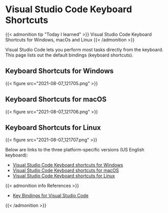 # Visual Studio Code Keyboard Shortcuts


{{< admonition tip "Today I learned" >}}
Visual Studio Code Keyboard Shortcuts for Windows, macOs and Linux
{{< /admonition >}}

<!--more-->

Visual Studio Code lets you perform most tasks directly from the keyboard. This page lists out the default bindings (keyboard shortcuts).
## Keyboard Shortcuts for Windows

{{< figure src="2021-08-07_121705.png" >}}

## Keyboard Shortcuts for macOS

{{< figure src="2021-08-07_121706.png" >}}

## Keyboard Shortcuts for Linux

{{< figure src="2021-08-07_121707.png" >}}

Below are links to the three platform-specific versions (US English keyboard):

- [Visual Studio Code Keyboard shortcuts for Windows](https://code.visualstudio.com/shortcuts/keyboard-shortcuts-windows.pdf)
- [Visual Studio Code Keyboard shortcuts for macOS](https://code.visualstudio.com/shortcuts/keyboard-shortcuts-macos.pdf)
- [Visual Studio Code Keyboard shortcuts for Linux](https://code.visualstudio.com/shortcuts/keyboard-shortcuts-linux.pdf)

{{< admonition info References >}}

<!---
:(far fa-bookmark fa-fw): Bookmark this page for easy future reference!
--->

- [Key Bindings for Visual Studio Code](https://code.visualstudio.com/docs/getstarted/keybindings)

{{< /admonition >}}

